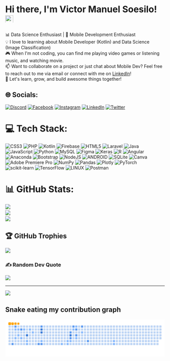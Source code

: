 # Hi there, I'm Victor Manuel Soesilo!<img src="https://media.giphy.com/media/hvRJCLFzcasrR4ia7z/giphy.gif" width="25px" height="25px"><br>
📊 Data Science Enthusiast | 📱 Mobile Development Enthusiast<br>💡 I love to learning about Mobile Developer (Kotlin) and Data Science (Image Classification)<br>🎮 When I'm not coding, you can find me playing video games or listening music, and watching movie.<br>📫 Want to collaborate on a project or just chat about Mobile Dev? Feel free to reach out to me via email or connect with me on [LinkedIn](https://www.linkedin.com/in/victor-manuel-soesilo-7915721b5/)!<br>🚀 Let's learn, grow, and build awesome things together!


## 🌐 Socials:
[![Discord](https://img.shields.io/badge/Discord-%237289DA.svg?logo=discord&logoColor=white)](https://discord.gg/317725744820256768) [![Facebook](https://img.shields.io/badge/Facebook-%231877F2.svg?logo=Facebook&logoColor=white)](https://facebook.com/livan.soesilo) [![Instagram](https://img.shields.io/badge/Instagram-%23E4405F.svg?logo=Instagram&logoColor=white)](https://instagram.com/victor_livan) [![LinkedIn](https://img.shields.io/badge/LinkedIn-%230077B5.svg?logo=linkedin&logoColor=white)](https://www.linkedin.com/in/victor-manuel-soesilo-7915721b5/) [![Twitter](https://img.shields.io/badge/Twitter-%231DA1F2.svg?logo=Twitter&logoColor=white)](https://twitter.com/Victor_Man01)

# 💻 Tech Stack:
![CSS3](https://img.shields.io/badge/css3-%231572B6.svg?style=flat&logo=css3&logoColor=white) ![PHP](https://img.shields.io/badge/php-%23777BB4.svg?style=flat&logo=php&logoColor=white) ![Kotlin](https://img.shields.io/badge/kotlin-%230095D5.svg?style=flat&logo=kotlin&logoColor=white) ![Firebase](https://img.shields.io/badge/firebase-%23039BE5.svg?style=flat&logo=firebase) ![HTML5](https://img.shields.io/badge/html5-%23E34F26.svg?style=flat&logo=html5&logoColor=white) ![Laravel](https://img.shields.io/badge/laravel-%23FF2D20.svg?style=flat&logo=laravel&logoColor=white) ![Java](https://img.shields.io/badge/java-%23ED8B00.svg?style=flat&logo=java&logoColor=white) ![JavaScript](https://img.shields.io/badge/javascript-%23323330.svg?style=flat&logo=javascript&logoColor=%23F7DF1E) ![Python](https://img.shields.io/badge/python-3670A0?style=flat&logo=python&logoColor=ffdd54) ![MySQL](https://img.shields.io/badge/mysql-%2300f.svg?style=flat&logo=mysql&logoColor=white) 	![Figma](https://img.shields.io/badge/figma-%23F24E1E.svg?style=flat&logo=figma&logoColor=white) ![Keras](https://img.shields.io/badge/Keras-%23D00000.svg?style=flat&logo=Keras&logoColor=white) ![R](https://img.shields.io/badge/r-%23276DC3.svg?style=flat&logo=r&logoColor=white) ![Angular](https://img.shields.io/badge/angular-%23DD0031.svg?style=flat&logo=angular&logoColor=white) ![Anaconda](https://img.shields.io/badge/Anaconda-%2344A833.svg?style=flat&logo=anaconda&logoColor=white) ![Bootstrap](https://img.shields.io/badge/bootstrap-%23563D7C.svg?style=flat&logo=bootstrap&logoColor=white) ![NodeJS](https://img.shields.io/badge/node.js-6DA55F?style=flat&logo=node.js&logoColor=white) ![ANDROID](https://img.shields.io/badge/android-%2320232a.svg?style=flat&logo=android&logoColor=%a4c639) ![SQLite](https://img.shields.io/badge/sqlite-%2307405e.svg?style=flat&logo=sqlite&logoColor=white) ![Canva](https://img.shields.io/badge/Canva-%2300C4CC.svg?style=flat&logo=Canva&logoColor=white) ![Adobe Premiere Pro](https://img.shields.io/badge/Adobe%20Premiere%20Pro-9999FF.svg?style=flat&logo=Adobe%20Premiere%20Pro&logoColor=white) ![NumPy](https://img.shields.io/badge/numpy-%23013243.svg?style=flat&logo=numpy&logoColor=white) ![Pandas](https://img.shields.io/badge/pandas-%23150458.svg?style=flat&logo=pandas&logoColor=white) ![Plotly](https://img.shields.io/badge/Plotly-%233F4F75.svg?style=flat&logo=plotly&logoColor=white) ![PyTorch](https://img.shields.io/badge/PyTorch-%23EE4C2C.svg?style=flat&logo=PyTorch&logoColor=white) ![scikit-learn](https://img.shields.io/badge/scikit--learn-%23F7931E.svg?style=flat&logo=scikit-learn&logoColor=white) ![TensorFlow](https://img.shields.io/badge/TensorFlow-%23FF6F00.svg?style=flat&logo=TensorFlow&logoColor=white) ![LINUX](https://img.shields.io/badge/Linux-FCC624?style=flat&logo=linux&logoColor=black) ![Postman](https://img.shields.io/badge/Postman-FF6C37?style=flat&logo=postman&logoColor=white)
# 📊 GitHub Stats:
![](https://github-readme-stats.vercel.app/api?username=victorman01&theme=synthwave&hide_border=false&include_all_commits=false&count_private=false)<br/>
![](https://github-readme-streak-stats.herokuapp.com/?user=victorman01&theme=synthwave&hide_border=false)<br/>
![](https://github-readme-stats.vercel.app/api/top-langs/?username=victorman01&theme=synthwave&hide_border=false&include_all_commits=false&count_private=false&layout=compact)

## 🏆 GitHub Trophies
![](https://github-profile-trophy.vercel.app/?username=victorman01&theme=radical&no-frame=false&no-bg=false&margin-w=4)

### ✍️ Random Dev Quote
![](https://quotes-github-readme.vercel.app/api?type=horizontal&theme=radical)

---
[![](https://visitcount.itsvg.in/api?id=victorman01&icon=0&color=5)](https://visitcount.itsvg.in)

<!-- Proudly created with GPRM ( https://gprm.itsvg.in ) -->


## Snake eating my contribution graph
![snake gif](https://github.com/victorman01/victorman01/blob/output/github-contribution-grid-snake.gif)
